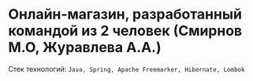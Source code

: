 # Онлайн-магазин, разработанный командой из 2 человек (Смирнов М.О, Журавлева А.А.)

Стек технологий: `Java, Spring, Apache Freemarker, Hibernate, Lombok`
